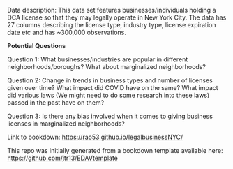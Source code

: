 Data description: This data set features businesses/individuals holding a DCA license so that they may legally operate in New York City. The data has 27 columns describing the license type, industry type, license expiration date etc and has ~300,000 observations.

**Potential Questions**

Question 1: What businesses/industries are popular in different neighborhoods/boroughs? What about marginalized neighborhoods?

Question 2: Change in trends in business types and number of licenses given over time? What impact did COVID have on the same? What impact did various laws (We might need to do some research into these laws) passed in the past have on them? 

Question 3: Is there any bias involved when it comes to giving business licenses in marginalized neighborhoods?



Link to bookdown: https://rao53.github.io/legalbusinessNYC/


This repo was initially generated from a bookdown template available here: https://github.com/jtr13/EDAVtemplate
